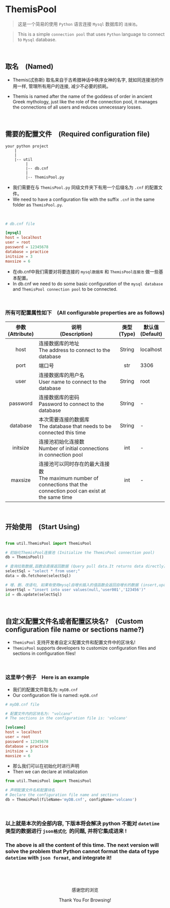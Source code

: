 # ThemisPool
> 这是一个简易的使用 `Python` 语言连接 `Mysql` 数据库的 `连接池`。

> This is a simple `connection pool` that uses `Python` language to connect to `Mysql` database.
<br>

## 取名&emsp;(Named)

- Themis(忒弥斯) 取名来自于古希腊神话中秩序女神的名字, 就如同连接池的作用一样, 管理所有用户的连接, 减少不必要的损耗。

- Themis is named after the name of the goddess of order in ancient Greek mythology, just like the role of the connection pool, it manages the connections of all users and reduces unnecessary losses.

<br>

## 需要的配置文件&emsp;(Required configuration file)
```
your python project
    |
    |
    |-- util
         |
         |-- db.cnf
         |
         |-- ThemisPool.py
```
- 我们需要在与 `ThemisPool.py` 同级文件夹下有用一个后缀名为 `.cnf` 的配置文件。
- We need to have a configuration file with the suffix `.cnf` in the same folder as `ThemisPool.py`.

<br>

```cnf
# db.cnf file

[mysql]
host = localhost
user = root
password = 12345678
database = practice
initsize = 3
maxsize = 6
```
- 在db.cnf中我们需要对将要连接的 `mysql数据库` 和 `ThemisPool连接池` 做一些基本配置。
- In db.cnf we need to do some basic configuration of the `mysql database` and `ThemisPool connection pool` to be connected.

<br>

### 所有可配置属性如下&emsp;(All configurable properties are as follows)
|参数<br>(Attribute)|说明<br>(Description)|类型<br>(Type)|默认值<br>(Default)|
|:-:|---|:-:|---|
|host|连接数据库的地址<br>The address to connect to the database|String|localhost|
| port | 端口号 | str | 3306 |
|user|连接数据库的用户名<br>User name to connect to the database|String|root|
|password|连接数据库的密码<br>Password to connect to the database|String|-|
|database|本次需要连接的数据库<br>The database that needs to be connected this time|String|-|
|initsize|连接池初始化连接数<br>Number of initial connections in connection pool|int|-|
|maxsize|连接池可以同时存在的最大连接数<br>The maximum number of connections that the connection pool can exist at the same time|int|-|


<br>

## 开始使用&emsp;(Start Using)
```python

from util.ThemisPool import ThemisPool

# 初始化ThemisPool连接池 (Initialize the ThemisPool connection pool)
db = ThemisPool()

# 查询拉取数据,函数会直接返回数据 (Query pull data.It returns data directly)
selectSql = "select * from user;"
data = db.fetchone(selectSql)

# 增、删、改语句, 如果有使用mysql自增长插入的值函数会返回自增长的数据 (insert,upate delete and alter. If there is a value function inserted using mysql self-growth, it will return self-growth data)
insertSql = "insert into user values(null,'user001','123456')"
id = db.update(selectSql)


```

<br>

## 自定义配置文件名或者配置区块名?&emsp;(Custom configuration file name or sections name?)
- `ThemisPool` 支持开发者自定义配置文件和配置文件中的区块名!
- `ThemisPool` supports developers to customize configuration files and sections in configuration files!

<br>

### 这里举个例子&emsp;Here is an example

- 我们的配置文件取名为: `myDB.cnf`
- Our configuration file is named: `myDB.cnf`

```cnf
# myDB.cnf file

# 配置文件内的区块名为: "volcano"
# The sections in the configuration file is: 'volcano'

[volcano]
host = localhost
user = root
password = 12345678
database = practice
initsize = 3
maxsize = 6

```
- 那么我们可以在初始化时进行声明
- Then we can declare at initialization
```python
from util.ThemisPool import ThemisPool

# 声明配置文件名和配置块名 
# Declare the configuration file name and sections
db = ThemisPool(fileName='myDB.cnf', configName='volcano')

```

<br>

### 以上就是本次的全部内容, 下版本将会解决 python 不能对 `datetime` 类型的数据进行 `json格式化 `的问题, 并将它集成进来 !
### The above is all the content of this time. The next version will solve the problem that Python cannot format the data of type `datetime` with `json format`, and integrate it!

<br>
<br>
<br>

<p align="center">感谢您的浏览</p>
<p align="center">Thank You For Browsing!</p>
